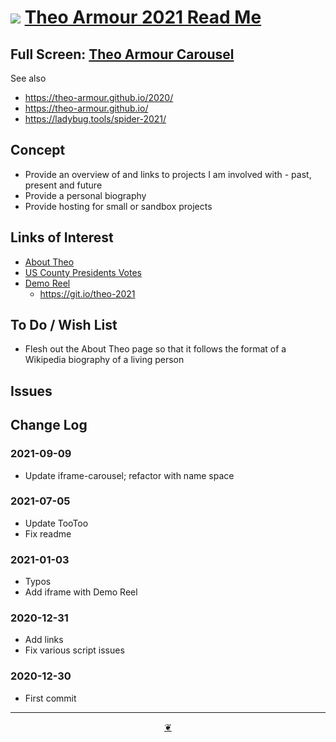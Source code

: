 # [![](https://theo-armour.github.io/2021/lib/assets/icons/mark-github.svg )](https://github.com/theo-armour/2021/ "Source code on GitHub" ) [Theo Armour 2021 Read Me]( https://theo-armour.github.io/2021/ "Home page" )

<!--@@@
<div class=iframe-resize ><iframe src=https://theo-armour.github.io/2021/iframe-carousel/ height=100% width=100% ></iframe></div>
_Demo Reel in a resizable window. One finger to rotate. Two fingers to zoom._
@@@-->

## Full Screen: [Theo Armour Carousel]( https://theo-armour.github.io/2021/iframe-carousel/)

See also

* https://theo-armour.github.io/2020/
* https://theo-armour.github.io/
* https://ladybug.tools/spider-2021/


## Concept

* Provide an overview of and links to projects I am involved with - past, present and future
* Provide a personal biography
* Provide hosting for small or sandbox projects

## Links of Interest

* [About Theo]( https://theo-armour.github.io/2021/#pages/about-theo.md )
* [US County Presidents Votes]( https://theo-armour.github.io/maps-2021/sandbox/us-county-votes/ )
* [Demo Reel]( https://theo-armour.github.io/2021/demo-reel/ )
	* https://git.io/theo-2021


## To Do / Wish List

* Flesh out the About Theo page so that it follows the format of a Wikipedia biography of a living person

## Issues


## Change Log

### 2021-09-09

* Update iframe-carousel; refactor with name space

### 2021-07-05

* Update TooToo
* Fix readme

### 2021-01-03

* Typos
* Add iframe with Demo Reel

### 2020-12-31

* Add links
* Fix various script issues

### 2020-12-30

* First commit


***

<center title="Hello! Click me to go up to the top" ><a class=aDingbat href=javascript:window.scrollTo(0,0);> ❦ </a></center>
